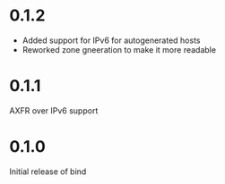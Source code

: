 # 0.1.2

- Added support for IPv6 for autogenerated hosts
- Reworked zone gneeration to make it more readable

# 0.1.1

AXFR over IPv6 support

# 0.1.0

Initial release of bind

